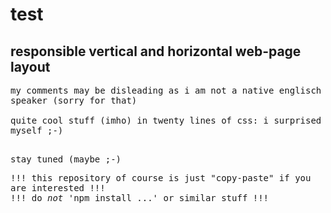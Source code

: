 # test

## responsible vertical and horizontal web-page layout

<tt>
my comments may be disleading as i am not a native englisch speaker (sorry for that)
<br>
<br>quite cool stuff (imho) in twenty lines of css: i surprised myself ;-)
  
<br>stay tuned (maybe ;-)


!!! this repository of course is just "copy-paste" if you are interested !!!
<br>
!!! do *not* 'npm install ...' or similar stuff !!!

</tt>


